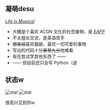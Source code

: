 ## 凝萌desu

[*Life is Musical*](https://music.163.com/album?id=80116004)

- 大概是个喜欢 ACGN 文化的社恐废物，是 [*EAFP*](https://docs.python.org/zh-cn/3/glossary.html#term-EAFP)
- 不太擅长交流，是英语苦手
- ~~想变成~~喜欢猫娘，喜欢一切可爱的事物
- 写出的代码十分~~甚至九分~~地难看
- 有在尝试学其他东西了 ——
- —— 但目前还只会写 Python（逃

## 状态w

![stat](https://github-readme-stats.vercel.app/api?username=NingmengLemon&show_icons=true&theme=default&text_color=66ccff&icon_color=888888&title_color=39c5bb)
![stat](https://github-readme-stats.vercel.app/api/top-langs/?username=NingmengLemon&theme=default&layout=compact&title_color=39c5bb)

<!-- ![stat](https://github-contributor-stats.vercel.app/api?username=NingmengLemon&limit=15&combine_all_yearly_contributions=true) -->
<!-- 太菜了还是别放上去了ww -->

很高兴见到你w
